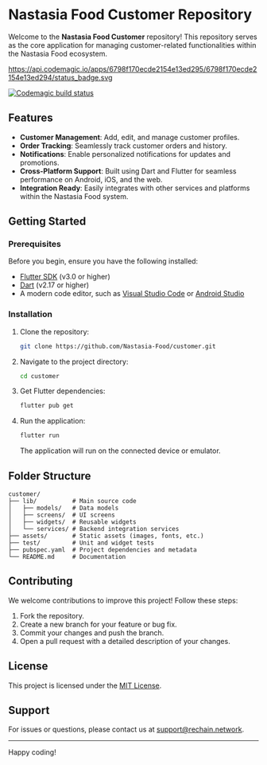 # Nastasia Food Customer Repository

Welcome to the **Nastasia Food Customer** repository! This repository serves as the core application for managing customer-related functionalities within the Nastasia Food ecosystem.

https://api.codemagic.io/apps/6798f170ecde2154e13ed295/6798f170ecde2154e13ed294/status_badge.svg

[![Codemagic build status](https://api.codemagic.io/apps/6798f170ecde2154e13ed295/6798f170ecde2154e13ed294/status_badge.svg)](https://codemagic.io/app/6798f170ecde2154e13ed295/6798f170ecde2154e13ed294/latest_build)

## Features

- **Customer Management**: Add, edit, and manage customer profiles.
- **Order Tracking**: Seamlessly track customer orders and history.
- **Notifications**: Enable personalized notifications for updates and promotions.
- **Cross-Platform Support**: Built using Dart and Flutter for seamless performance on Android, iOS, and the web.
- **Integration Ready**: Easily integrates with other services and platforms within the Nastasia Food system.

## Getting Started

### Prerequisites

Before you begin, ensure you have the following installed:

- [Flutter SDK](https://flutter.dev/docs/get-started/install) (v3.0 or higher)
- [Dart](https://dart.dev/get-dart) (v2.17 or higher)
- A modern code editor, such as [Visual Studio Code](https://code.visualstudio.com/) or [Android Studio](https://developer.android.com/studio)

### Installation

1. Clone the repository:

   ```bash
   git clone https://github.com/Nastasia-Food/customer.git
   ```

2. Navigate to the project directory:

   ```bash
   cd customer
   ```

3. Get Flutter dependencies:

   ```bash
   flutter pub get
   ```

4. Run the application:

   ```bash
   flutter run
   ```

   The application will run on the connected device or emulator.

## Folder Structure

```plaintext
customer/
├── lib/          # Main source code
│   ├── models/   # Data models
│   ├── screens/  # UI screens
│   ├── widgets/  # Reusable widgets
│   └── services/ # Backend integration services
├── assets/       # Static assets (images, fonts, etc.)
├── test/         # Unit and widget tests
├── pubspec.yaml  # Project dependencies and metadata
└── README.md     # Documentation
```

## Contributing

We welcome contributions to improve this project! Follow these steps:

1. Fork the repository.
2. Create a new branch for your feature or bug fix.
3. Commit your changes and push the branch.
4. Open a pull request with a detailed description of your changes.

## License

This project is licensed under the [MIT License](LICENSE).

## Support

For issues or questions, please contact us at [support@rechain.network](mailto:support@rechain.network).

---

Happy coding!
